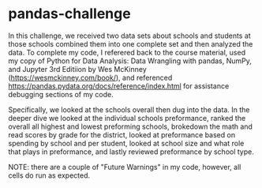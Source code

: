 # pandas-challenge

In this challenge, we received two data sets about schools and students at those schools combined them into one complete set and then analyzed the data. To complete my code, I referered back to the course material, used my copy of Python for Data Analysis: Data Wrangling with pandas, NumPy, and Jupyter 3rd Editiion by Wes McKinney (https://wesmckinney.com/book/), and referenced https://pandas.pydata.org/docs/reference/index.html for assistance debugging sections of my code.

Specifically, we looked at the schools overall then dug into the data. In the deeper dive we looked at the individual schools preformance, ranked the overall all highest and lowest preforming schools, brokedown the math and read scores by grade for the district, looked at preformance based on spending by school and per student, looked at school size and what role that plays in preformance, and lastly reviewed preformance by school type.

NOTE: there are a couple of "Future Warnings" in my code, however, all cells do run as expected.
